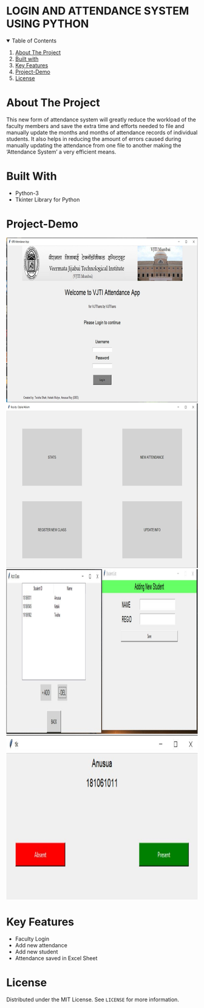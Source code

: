 <br/>
<h1>LOGIN AND ATTENDANCE SYSTEM USING PYTHON</h1>
<!-- TABLE OF CONTENTS -->
<details open="open">
  <summary>Table of Contents</summary>
  <ol>
    <li><a href="#about-the-project">About The Project</a></li>
    <li><a href="#built-with">Built with</a></li>
    <li><a href="#key-features">Key Features</a></li>
    <li><a href="#project-demo">Project-Demo</a></li>
    <li><a href="#license">License</a></li>
    </ol>
</details>

<!-- ABOUT THE PROJECT -->

# About The Project
  <p align = "center">
    <p>
 This new form of attendance system will greatly reduce the workload of the faculty members and save the extra time and efforts needed to file and manually update the months and months of attendance records of individual students.
It also helps in reducing the amount of errors caused during manually updating the attendance from one file to another making the ‘Attendance System’ a very efficient means.
  </p>
  
  <!-- Built With -->

# Built With
  <p align = "left">
    <ul>
      <li>Python-3</li>
      <li>Tkinter Library for Python</li>
    </ul>
  </p>
 
 
 
 

 
# Project-Demo

  <p align = "center">
    <p>
      <img src="./img102.jpg" width="800" height="434" alt="Demo" />
      <br/>
      <img src="./img104.jpg" width="800" height="434" alt="Demo" />
      <br/>
      <img src="./img112.jpg" width="1000" height="434" alt="Demo" />
      <br/>
      <img src="./img114.jpg" width="800" height="434" alt="Demo" />
      <br/>
      
  </p>


<!-- KEY FEATURES -->
# Key Features
  <p align = "left">
    <ul>
      <li>Faculty Login</li>
      <li>Add new attendance</li>
      <li>Add new student</li>
      <li> Attendance saved in Excel Sheet</li>
    </ul>
  </p>

# License

Distributed under the MIT License. See `LICENSE` for more information.

